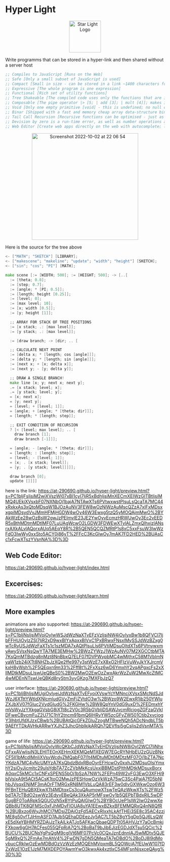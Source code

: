 # Hyper Light

<p align="center">
<img  width="100" alt="Star Light Logo" src="https://user-images.githubusercontent.com/88512646/196250251-23ac72d1-e355-4d00-a714-7af7ac769586.svg" />
</p>

Write programms that can be stored in a hyper-link and then shared without a server host

```lisp
;; Compiles to JavaScript [Runs on the Web]
;; Safe [Only a small subset of JavaScript is used]
;; Compact [Small in size - can be stored in a link ~1400 characters for Game of Life implementation]
;; Expressive [The whole program is one expression]
;; Functional [Rich set of utility functions]
;; Tree Shakeable [The compiled code uses only the functions that are imported]
;; Composable [The pipe operator |> [5; | add [3]; | mult [4]]; makes it easy to compose functions]
;; Void [Only one empty primitive [void] - this is undefined; no null or NaN]
;; Binar [Shipped with a fast and memory cheap array data-structure binary array O[1] operations]
;; Tail Call Recursion [Recursive functions can be optimised - just as fast as loops]
;; Devision by zero is a run-time error, as well as number operations are validated
;; Web Editor [Create web apps directly on the web with autocomplete; logger; live preview on the side]
```

<p align="center">
<img width="336" alt="Screenshot 2022-10-02 at 22 06 54" src="https://user-images.githubusercontent.com/88512646/193471696-c2594bf6-085a-4b21-921f-06bb4f5fa0fe.png" />
</p>
Here is the source for the tree above

```go
<- ["MATH"; "SKETCH"] [LIBRARY];
<- ["makescene"; "makeline"; "update"; "width"; "height"] [SKETCH];
<- ["sin"; "cos"; "PI"] [MATH];

make scene [:= [WIDTH; 500]; := [HEIGHT; 500]; -> [..[
  := [theta; 0.8];
  := [step; 0.7];
  := [angle; * [PI; 0.5]];
  := [length; height [0.25]];
  := [level; 0];
  := [max level; 10];
  := [x; width [0.5]];
  := [y; height [1]];

  ;; ARRAY FOR STACK OF TREE POSITIONS
  := [x stack; .: [max level]];
  := [y stack; .: [max level]];

  := [draw branch; -> [dir; .. [

  ;; CALCULATE NEXT POINT
  := [delta x; * [length; cos [angle]]];
  := [delta y; * [length; sin [angle]]];
  := [next x; + [x; delta x]];
  := [next y; - [y; delta y]];

  ;; DRAW A SINGLE BRANCH!
  make line [x; y; next x; next y];
  .= [x stack; level; x];
  .= [y stack; level; y];
  = [x; next x];
  = [y; next y];
  = [level; + [level; 1]];
  = [angle; + [angle; * [theta; dir]]];
  = [length; * [length; step]];

  ;; EXIT CONDITION OF RECURSION
  ? [< [level; max level]; .. [
    draw branch [1];
    draw branch [-1]]];

  = [angle; - [angle; * [theta; dir]]];
  = [length; : [length; step]];
  = [level; - [level; 1]];
  = [x; . [x stack; level]];
  = [y; . [y stack; level]]]]];

  draw branch [0];
  update []]]]

```

here is the link:
https://at-290690.github.io/hyper-light/preview.html?s=PC1bIjFsIjsiM2wiXVszWl07xBI1cyI7IjR5xBdhIjsiMnXECmXEIWzGITBtIjsiMMQ4UEkiXVsxbF07NXNbOj1bajA7NTAwXTs6PVtwxwstPlsuLsQcaTA7MC44xRxkxAs3xQtoMDsqW1BJOzAuNV3FEW8wOzNlWzAuMscQZzA7xlFxMDsxxgpiMDsydVvJMmHFMjHGDW4wOy46W3Ewxg5tzQ5yMOQAjmMwO%2BYAkWzEe28wOzBsW2gwJzPEImvIE23JE2YwOyvEcmzHRWUwOy3Ec2vEEDR5xBthMDtmMDtlMF07LuUAgWcwO2LGDW3FDWEwXTvlALZmxQlhxizlANsrxAXkALvlAQorxAUq5AEqY8R%2B5QEN5QCQZMRtP1s8xC5xxFsuW3IwWzFdO3IwWy0xxSto5ACY0j86yT%2FFcC3KcGIwOy7mAK7FD2HED%2BUAsCc1xFcwXTszYVsnNA%3D%3D

## Web Code Editor:

https://at-290690.github.io/hyper-light/index.html

## Excercises:

https://at-290690.github.io/hyper-light/learn.html

## More examples

animations are also supported:
https://at-290690.github.io/hyper-light/preview.html?s=PC1bIjNsIjsiMVoiOyIwWSJdWzNaXTvEFzVzIjsiNW4iOyIyxBw1b8QFVCI7IjbFFHUiOyIzZSI7IjR2xD9wxBlYxApxxBlVxC1PxBRwxFNsxlMySSJdWzBZxg0wTcRyUSJdWzFaXTs1c1szMDA7xAQtPlsuLls6PVtiMDsuOltdXTs6PVtnywxmyAwySVsxNsQwYTA7ME3EMHw%2BWzZYWzJ1WzAuNV07M2XGCCtbMTA7KsQmMTBdzg8nMzt8NnBbxQ7ELF07fDVPWypbMC4wMjthxC58M1VbImNyaW1zb24iXTt8NHZbJzXQe2ffe997y3stWzE7xX8xO2HFIzVuWyJkYXJrcmVkxH8yWsh%2F5QEqxn9m33%2Fff8t%2FxXsz6wD6YmxhY2vqAPgxcFs2xXllMDtkMDsuLlswUeQBeS0%2BW2MwO2EwOzZwxAkrWzZuW2MwXcZtMC4wMDEnNTswUeQBKd8ryStm3yvGKzg7MXFbJzQ7

user interface:
https://at-290690.github.io/hyper-light/preview.html?s=PC1bIjBhIjsiMUgiOyIyeiJdWzNaXTvEFyoiXVswYcYMNnciXVsxSMcNdSJdWzJ6XTttYWtldXNlcmludGVyZmFjZVtdO3w%2BWzo9W2EwxR1jb250YWluZXJbXV07fGluc2VydGludG%2FKGHw%2BW8QpYnV0dG9uxD%2FEDmxhYmVsWyJzYXkgaGVsbG8iXTt8c2V0c3R5bGVbIiDSAWJvcmRlcjogZGFzaGVkIDFweCBvcmFuZ2U71C1hY2tncm91bmQ6IHRyYW5zcGFyZW501Ctjb2xvcjogY3lhbtUfdXJzxCBwb%2BUBAtQjcGFkZGluZzogMTBweNQh5ADcNndbLT5b9AEfYTDkAVHkARRwYXJhZ3JhcGhbIkjkARQh7QEVflsi5gCsIjs2dVsnMTA%3D

game of life:
https://at-290690.github.io/hyper-light/preview.html?s=PC1bIjNsIjsiMVoiOyIyWcQKbCJdWzNaXTvEHDVzIjsiNW8iOyI2WCI7IjNhxCFxxAVwIjsiN3LEHlTEOnXEHmXEKMQeM1XEGW7EGcRYNHbEU2zGUzBNxCF5Il1bMcdlMnIiXVsyWcdyZMQabF07I1t4MDtuMDt0MDtzMF07Oj1bZTA7NcYKdzA7MC4yNcUMYzA7KsQbdzBdxRBoOyrEFHcwOy0xxhJ2MDsuOlsiYmxhY2siOyJjcmltc29uIsYdbTA7ZcZVbMkKcsUxxiBBMDstPlthMDtkMDsuxBorxA0qxC5kMCc1xCNFxSPENS5bOj1bSzA7NW%2FEPn49W2vFG3EwO3XFHj9bIVslxA9t5ACt5ACsK1toO2MwJzPESHowOzVkWzA75wC3Sc4PajA7fD5bNlhbJVsqxENjMF3mAOrFTMRGxRN8M1VbLuQA83rEF3w0dlvGXWkwOzo6W3PFBnTEHuQBXEkwXTt4MDtqxCs3cuQAumowXTswTeQAzWkwXTs%2FWz5bdTA7cTBdO2swWz3EdyvEBeQAk3XkAP5rMFswOy1b5QEPbTBdxRlL5wDPSugBF0ToARpk5QGUOzN5xBYtPuQAlGIwO%2BYBOcUeP1slW2IwO2wwXeQBb8UTK8QFMSc0xFJhMDvFIOUA8uYA1EEwxBZkxBFEMMQRxQ4nN8QfR%2BUBxzo6WyJhMCI7MDsiZDAiOzFd5AECxRIxxhLkAfTHEi3SE8c35AC4zzjME8g50yfTJjHmASFD7AJb5QEhaDDEezJy5AC7LT5bZ8gY5gDp5QJ6LsQWxE5dXeYBHMYRZDAiJzTkAlLkATJo5AFKacQbaeQDPTt05AHVJzY7aOcBmkjFXkow6gGH7ACFes055QFpRjA7Q%2BoBaT9bJibEJjzEGDJdXTsu5QCic%2BUCU%2BUCNsYgPsQgM9cgIVt6MF07PcVc0CQxJznEdnnlAJ5wMDtv5QJE5gM9xQ%2FmAe7mAhV4%2FwDN7gDN5QMeaTA7eDBdO%2BoDJ8l9dMovbucCRkIwOzEwMDBdOzVzWzEzMOQEhMVpxmBL5QOWcjA7fEUwW107fDZxWzE1OzE1JzM7MXDEPOYAwmYwO3kwxAk4xztIxC54MFsnNjsxceQAyg%3D%3D

